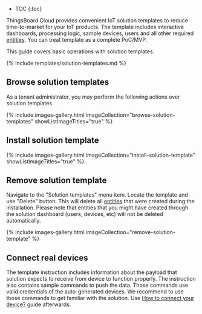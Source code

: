
* TOC 
{:toc}
  
ThingsBoard Cloud provides convenient IoT solution templates to reduce time-to-market for your IoT products.
The template includes interactive dashboards, processing logic, sample devices, users and all other required [entities](/docs/paas/user-guide/entities-and-relations/). 
You can treat template as a complete PoC/MVP. 

This guide covers basic operations with solution templates.

{% include templates/solution-templates.md %}

## Browse solution templates

As a tenant administrator, you may perform the following actions over solution templates

{% include images-gallery.html imageCollection="browse-solution-templates" showListImageTitles="true" %}

## Install solution template

{% include images-gallery.html imageCollection="install-solution-template" showListImageTitles="true" %}

## Remove solution template

Navigate to the "Solution templates" menu item. Locate the template and use "Delete" button. 
This will delete all [entities](/docs/paas/user-guide/entities-and-relations/) that were created during the installation. 
Please note that entities that you might have created through the solution dashboard (users, devices, etc) will not be deleted automatically.  

{% include images-gallery.html imageCollection="remove-solution-template" %}

## Connect real devices

The template instruction includes information about the payload that solution expects to receive from device to function properly. 
The instruction also contains sample commands to push the data. Those commands use valid credentials of the auto-generated devices.
We recommend to use those commands to get familiar with the solution. Use [How to connect your device?](/docs/paas/getting-started-guides/connectivity/) guide afterwards.